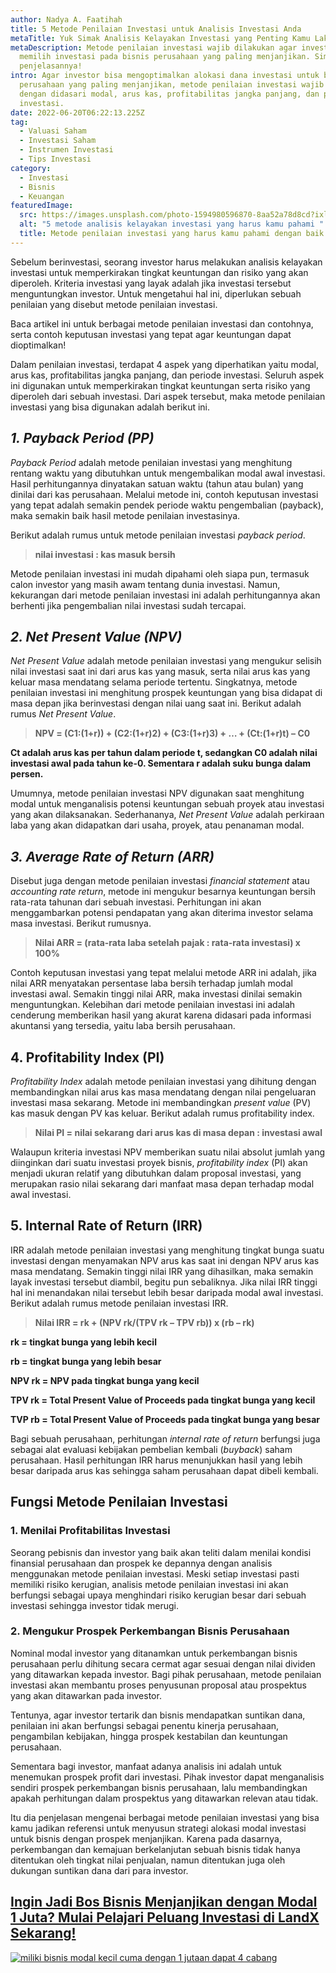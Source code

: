 ```yaml
---
author: Nadya A. Faatihah
title: 5 Metode Penilaian Investasi untuk Analisis Investasi Anda
metaTitle: Yuk Simak Analisis Kelayakan Investasi yang Penting Kamu Lakukan
metaDescription: Metode penilaian investasi wajib dilakukan agar investor dapat
  memilih investasi pada bisnis perusahaan yang paling menjanjikan. Simak
  penjelasannya!
intro: Agar investor bisa mengoptimalkan alokasi dana investasi untuk bisnis
  perusahaan yang paling menjanjikan, metode penilaian investasi wajib dilakukan
  dengan didasari modal, arus kas, profitabilitas jangka panjang, dan periode
  investasi.
date: 2022-06-20T06:22:13.225Z
tag:
  - Valuasi Saham
  - Investasi Saham
  - Instrumen Investasi
  - Tips Investasi
category:
  - Investasi
  - Bisnis
  - Keuangan
featuredImage:
  src: https://images.unsplash.com/photo-1594980596870-8aa52a78d8cd?ixlib=rb-1.2.1&ixid=MnwxMjA3fDB8MHxwaG90by1wYWdlfHx8fGVufDB8fHx8&auto=format&fit=crop&w=725&q=80
  alt: "5 metode analisis kelayakan investasi yang harus kamu pahami "
  title: Metode penilaian investasi yang harus kamu pahami dengan baik
---
```

<!--StartFragment-->

Sebelum berinvestasi, seorang investor harus melakukan analisis kelayakan investasi untuk memperkirakan tingkat keuntungan dan risiko yang akan diperoleh. Kriteria investasi yang layak adalah jika investasi tersebut menguntungkan investor. Untuk mengetahui hal ini, diperlukan sebuah penilaian yang disebut metode penilaian investasi.

Baca artikel ini untuk berbagai metode penilaian investasi dan contohnya, serta contoh keputusan investasi yang tepat agar keuntungan dapat dioptimalkan! 

Dalam penilaian investasi, terdapat 4 aspek yang diperhatikan yaitu modal, arus kas, profitabilitas jangka panjang, dan periode investasi. Seluruh aspek ini digunakan untuk memperkirakan tingkat keuntungan serta risiko yang diperoleh dari sebuah investasi. Dari aspek tersebut, maka metode penilaian investasi yang bisa digunakan adalah berikut ini.

## *1. Payback Period (PP)*

*Payback Period* adalah metode penilaian investasi yang menghitung rentang waktu yang dibutuhkan untuk mengembalikan modal awal investasi. Hasil perhitungannya dinyatakan satuan waktu (tahun atau bulan) yang dinilai dari kas perusahaan. Melalui metode ini, contoh keputusan investasi yang tepat adalah semakin pendek periode waktu pengembalian (payback), maka semakin baik hasil metode penilaian investasinya.  

Berikut adalah rumus untuk metode penilaian investasi *payback period*.

> **nilai investasi : kas masuk bersih**

Metode penilaian investasi ini mudah dipahami oleh siapa pun, termasuk calon investor yang masih awam tentang dunia investasi. Namun, kekurangan dari metode penilaian investasi ini adalah perhitungannya akan berhenti jika pengembalian nilai investasi sudah tercapai. 

## *2. Net Present Value (NPV)*

*Net Present Value* adalah metode penilaian investasi yang mengukur selisih nilai investasi saat ini dari arus kas yang masuk, serta nilai arus kas yang keluar masa mendatang selama periode tertentu. Singkatnya, metode penilaian investasi ini menghitung prospek keuntungan yang bisa didapat di masa depan jika berinvestasi dengan nilai uang saat ini. Berikut adalah rumus *Net Present Value*.

> **NPV = (C1:(1+r)) + (C2:(1+r)2) + (C3:(1+r)3) + … + (Ct:(1+r)t) – C0**

**Ct adalah arus kas per tahun dalam periode t, sedangkan C0 adalah nilai investasi awal pada tahun ke-0. Sementara r adalah suku bunga dalam persen.**

Umumnya, metode penilaian investasi NPV digunakan saat menghitung modal untuk menganalisis potensi keuntungan sebuah proyek atau investasi yang akan dilaksanakan. Sederhananya, *Net Present Value* adalah perkiraan laba yang akan didapatkan dari usaha, proyek, atau penanaman modal. 

## *3. Average Rate of Return (ARR)*

Disebut juga dengan metode penilaian investasi *financial statement* atau *accounting rate return*, metode ini mengukur besarnya keuntungan bersih rata-rata tahunan dari sebuah investasi. Perhitungan ini akan menggambarkan potensi pendapatan yang akan diterima investor selama masa investasi. Berikut rumusnya.

> **Nilai ARR = (rata-rata laba setelah pajak : rata-rata investasi) x 100%**

Contoh keputusan investasi yang tepat melalui metode ARR ini adalah, jika nilai ARR menyatakan persentase laba bersih terhadap jumlah modal investasi awal. Semakin tinggi nilai ARR, maka investasi dinilai semakin menguntungkan. Kelebihan dari metode penilaian investasi ini adalah cenderung memberikan hasil yang akurat karena didasari pada informasi akuntansi yang tersedia, yaitu laba bersih perusahaan.

## 4. Profitability Index (PI)

*Profitability Index* adalah metode penilaian investasi yang dihitung dengan membandingkan nilai arus kas masa mendatang dengan nilai pengeluaran investasi masa sekarang. Metode ini membandingkan *present value* (PV) kas masuk dengan PV kas keluar. Berikut adalah rumus profitability index.

> **Nilai PI = nilai sekarang dari arus kas di masa depan : investasi awal**

Walaupun kriteria investasi NPV memberikan suatu nilai absolut jumlah yang diinginkan dari suatu investasi proyek bisnis, *profitability index* (PI) akan menjadi ukuran relatif yang dibutuhkan dalam proposal investasi, yang merupakan rasio nilai sekarang dari manfaat masa depan terhadap modal awal investasi.

## 5. Internal Rate of Return (IRR)

IRR adalah metode penilaian investasi yang menghitung tingkat bunga suatu investasi dengan menyamakan NPV arus kas saat ini dengan NPV arus kas masa mendatang. Semakin tinggi nilai IRR yang dihasilkan, maka semakin layak investasi tersebut diambil, begitu pun sebaliknya. Jika nilai IRR tinggi hal ini menandakan nilai tersebut lebih besar daripada modal awal investasi. Berikut adalah rumus metode penilaian investasi IRR.

> **Nilai IRR = rk + (NPV rk/(TPV rk – TPV rb)) x (rb – rk)**

**rk = tingkat bunga yang lebih kecil**

**rb = tingkat bunga yang lebih besar**

**NPV rk = NPV pada tingkat bunga yang kecil**

**TPV rk = Total Present Value of Proceeds pada tingkat bunga yang kecil**

**TVP rb = Total Present Value of Proceeds pada tingkat bunga yang besar**

Bagi sebuah perusahaan, perhitungan *internal rate of return* berfungsi juga sebagai alat evaluasi kebijakan pembelian kembali (*buyback*) saham perusahaan. Hasil perhitungan IRR harus menunjukkan hasil yang lebih besar daripada arus kas sehingga saham perusahaan dapat dibeli kembali.

## Fungsi Metode Penilaian Investasi

### 1. Menilai Profitabilitas Investasi

Seorang pebisnis dan investor yang baik akan teliti dalam menilai kondisi finansial perusahaan dan prospek ke depannya dengan analisis menggunakan metode penilaian investasi. Meski setiap investasi pasti memiliki risiko kerugian, analisis metode penilaian investasi ini akan berfungsi sebagai upaya menghindari risiko kerugian besar dari sebuah investasi sehingga investor tidak merugi.

### 2. Mengukur Prospek Perkembangan Bisnis Perusahaan

Nominal modal investor yang ditanamkan untuk perkembangan bisnis perusahaan perlu dihitung secara cermat agar sesuai dengan nilai dividen yang ditawarkan kepada investor. Bagi pihak perusahaan, metode penilaian investasi akan membantu proses penyusunan proposal atau prospektus yang akan ditawarkan pada investor. 

Tentunya, agar investor tertarik dan bisnis mendapatkan suntikan dana, penilaian ini akan berfungsi sebagai penentu kinerja perusahaan, pengambilan kebijakan, hingga prospek kestabilan dan keuntungan perusahaan. 

Sementara bagi investor, manfaat adanya analisis ini adalah untuk menemukan prospek profit dari investasi. Pihak investor dapat menganalisis sendiri prospek perkembangan bisnis perusahaan, lalu membandingkan apakah perhitungan dalam prospektus yang ditawarkan relevan atau tidak.

Itu dia penjelasan mengenai berbagai metode penilaian investasi yang bisa kamu jadikan referensi untuk menyusun strategi alokasi modal investasi untuk bisnis dengan prospek menjanjikan. Karena pada dasarnya, perkembangan dan kemajuan berkelanjutan sebuah bisnis tidak hanya ditentukan oleh tingkat nilai penjualan, namun ditentukan juga oleh dukungan suntikan dana dari para investor.

## [Ingin Jadi Bos Bisnis Menjanjikan dengan Modal 1 Juta? Mulai Pelajari Peluang Investasi di LandX Sekarang!](https://landx.id/?utm_source=Blog&utm_medium=organic+keyword&utm_campaign=blog&utm_id=Blog)

<!--StartFragment-->

[![miliki bisnis modal kecil cuma dengan 1 jutaan dapat 4 cabang ](https://accountgram-production.sfo2.cdn.digitaloceanspaces.com/landx_ghost/2021/11/jadi-owner-bisnis-hanya-1-jutaan-dengan-cuan-yang-sangat-menjanjikan.png)](https://landx.id/?utm_source=Blog&utm_medium=organic+keyword&utm_campaign=blog&utm_id=Blog)

<!--EndFragment-->